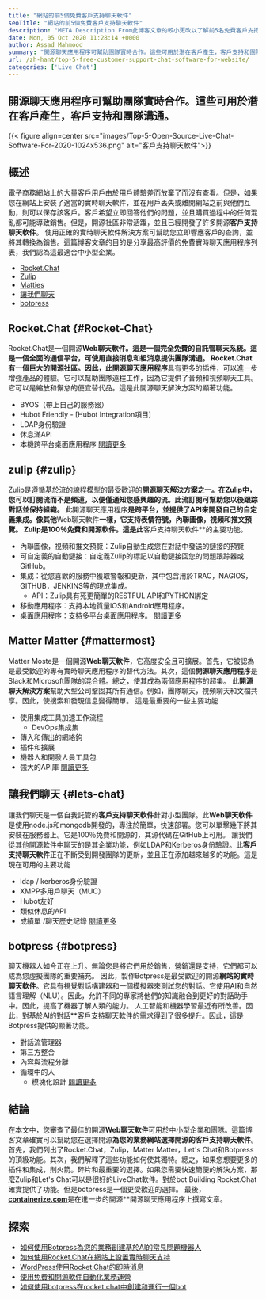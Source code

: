 ```yaml
---
title: "網站的前5個免費客戶支持聊天軟件" 
seoTitle: "網站的前5個免費客戶支持聊天軟件" 
description: "META Description From此博客文章的較小更改以了解前5名免費客戶支持聊天軟件。這些工具促進了您的客戶服務代表並推動銷售。" 
date: Mon, 05 Oct 2020 11:28:14 +0000
author: Assad Mahmood
summary: "開源聊天應用程序可幫助團隊實時合作。這些可用於潛在客戶產生，客戶支持和團隊溝通。" 
url: /zh-hant/top-5-free-customer-support-chat-software-for-website/
categories: ['Live Chat']
---
```


## 開源聊天應用程序可幫助團隊實時合作。這些可用於潛在客戶產生，客戶支持和團隊溝通。

{{< figure align=center src="images/Top-5-Open-Source-Live-Chat-Software-For-2020-1024x536.png" alt="客戶支持聊天軟件">}}


## 概述
電子商務網站上的大量客戶用戶由於用戶體驗差而放棄了而沒有查看。但是，如果您在網站上安裝了適當的實時聊天軟件，並在用戶丟失或離開網站之前與他們互動，則可以保存該客戶。客戶希望立即回答他們的問題，並且購買過程中的任何混亂都可能導致銷售。但是，開源社區非常活躍，並且已經開發了許多開源**客戶支持聊天軟件**。
使用正確的實時聊天軟件解決方案可幫助您立即響應客戶的查詢，並將其轉換為銷售。這篇博客文章的目的是分享最高評價的免費實時聊天應用程序列表，我們認為這最適合中小型企業。
  * [Rocket.Chat][1]
  * [Zulip][2]
  * [Matties][3]
  * [讓我們聊天][4]
  * [botpress][5]

## **Rocket.Chat** {#Rocket-Chat}
Rocket.Chat是一個開源**Web聊天軟件。**這是一個完全免費的自託管聊天系統。這是一個全面的通信平台，可使用直接消息和組消息提供團隊溝通。
Rocket.Chat有一個巨大的開源社區。因此，此**開源聊天應用程序**具有更多的插件，可以進一步增強產品的體驗。它可以幫助團隊遠程工作，因為它提供了音頻和視頻聊天工具。它可以是縮放和懈怠的便宜替代品。這是此開源聊天解決方案的顯著功能。
  * BYOS（帶上自己的服務器）
  * Hubot Friendly  -  [Hubot Integration項目]
  * LDAP身份驗證
* 休息滿API
* 本機跨平台桌面應用程序
    [閱讀更多][6]

## **zulip** {#zulip}
Zulip是遵循基於流的線程模型的最受歡迎的**開源聊天解決方案之一。在Zulip中，您可以訂閱流而不是頻道，以便僅通知您感興趣的流。此流訂閱可幫助您以後跟踪對話並保持組織。
此**開源聊天應用程序**是跨平台，並提供了API來開發自己的自定義集成。像其他**Web聊天軟件**一樣，它支持表情符號，內聯圖像，視頻和推文預覽。 Zulip是100％免費和開源軟件。這是此**客戶支持聊天軟件**的主要功能。
* 內聯圖像，視頻和推文預覽：Zulip自動生成您在對話中發送的鏈接的預覽
* 可自定義的自動鏈接：自定義Zulip的標記以自動鏈接回您的問題跟踪器或GitHub。
* 集成：從您喜歡的服務中獲取警報和更新，其中包含用於TRAC，NAGIOS，GITHUB，JENKINS等的現成集成。
  * API：Zulip具有死更簡單的RESTFUL API和PYTHON綁定
* 移動應用程序：支持本地質量iOS和Android應用程序。
* 桌面應用程序：支持多平台桌面應用程序。
    [閱讀更多][7]

## **Matter Matter** {#mattermost}
Matter Moste是一個開源**Web聊天軟件**，它高度安全且可擴展。首先，它被認為是最受歡迎的專有實時聊天應用程序的替代方法。其次，這個**開源聊天應用程序**是Slack和Microsoft團隊的混合體。總之，使其成為兩個應用程序的超集。
此**開源聊天解決方案**幫助大型公司鞏固其所有通信。例如，團隊聊天，視頻聊天和文檔共享。因此，使搜索和發現信息變得簡單。
這是最重要的一些主要功能
* 使用集成工具加速工作流程
  * DevOps集成集
* 傳入和傳出的網絡鉤
* 插件和擴展
* 機器人和開發人員工具包
* 強大的API庫
    [閱讀更多][8]

## **讓我​​們聊天** {#lets-chat}
讓我們聊天是一個自我託管的**客戶支持聊天軟件**針對小型團隊。此**Web聊天軟件**是使用node.js和mongodb開發的，專注於簡單，快速部署。您可以單擊幾下將其安裝在服務器上。它是100％免費和開源的，其源代碼在GitHub上可用。
讓我們從其他開源軟件中聊天的是其企業功能，例如LDAP和Kerberos身份驗證。此**客戶支持聊天軟件**正在不斷受到開發團隊的更新，並且正在添加越來越多的功能。這是現在可用的主要功能
  * ldap / kerberos身份驗證
  * XMPP多用戶聊天（MUC）
  * Hubot友好
* 類似休息的API
* 成績單 /聊天歷史記錄
    [閱讀更多][9]

## **botpress** {#botpress}
聊天機器人如今正在上升。無論您是將它們用於銷售，營銷還是支持，它們都可以成為您虛擬團隊的重要補充。
因此，製作Botpress是最受歡迎的開源**網站的實時聊天軟件**。它具有視覺對話構建器和一個模擬器來測試您的對話。它使用AI和自然語言理解（NLU）。因此，允許不同的專家將他們的知識融合到更好的對話助手中。因此，提高了機器了解人類的能力。
人工智能和機器學習最近有所改善。因此，對基於AI的對話**客戶支持聊天軟件的需求得到了很多提升。因此，這是Botpress提供的顯著功能。
* 對話流管理器
* 第三方整合
* 內容與流程分離
* 循環中的人
  * 模塊化設計
    [閱讀更多][10]

## 結論
在本文中，您審查了最佳的開源**Web聊天軟件**可用於中小型企業和團隊。這篇博客文章確實可以幫助您在選擇開源**為您的業務網站選擇開源的客戶支持聊天軟件**。首先，我們列出了Rocket.Chat，Zulip，Matter Matter，Let's Chat和Botpress的頂級功能。其次，我們解釋了這些功能如何使其獨特。總之，如果您想要更多的插件和集成，則火箭。碎片和最重要的選擇。如果您需要快速簡便的解決方案，那麼Zulip和Let's Chat可以是很好的LiveChat軟件。對於bot Building Rocket.Chat確實提供了功能。但是botpress是一個更受歡迎的選擇。
最後，[**containerize.com**][11]是在進一步的開源**開源聊天應用程序上撰寫文章。

## 探索
  * [如何使用Botpress為您的業務創建基於AI的常見問題機器人][13]
  * [如何使用Rocket.Chat在網站上設置實時聊天支持][14]
  * [WordPress使用Rocket.Chat的即時消息][15]
  * [使用免費和開源軟件自動化業務運營][16]
  * [如何使用botpress在rocket.chat中創建和運行一個bot][17]

  
[1]: #rocket-chat
[2]: #zulip
[3]: #mattermost
[4]: #lets-chat
[5]: #botpress
[6]: https://products.containerize.com/live-chat/rocketchat
[7]: https://products.containerize.com/live-chat/zulip
[8]: https://products.containerize.com/live-chat/mattermost
[9]: https://products.containerize.com/live-chat/lets-chat
[10]: https://products.containerize.com/live-chat/botpress
[11]: https://www.containerize.com/
[12]: https://products.containerize.com/live-chat/
[13]: https://blog.containerize.com/live-chat/how-to-create-an-ai-based-faq-bot-for-your-business-using-botpress/
[14]: https://blog.containerize.com/live-chat/how-to-setup-live-chat-software-on-website-rocket-chat/
[15]: https://blog.containerize.com/blogging/instantly-communicate-with-customers-using-wordpress-and-rocket-chat/
[16]: https://blog.containerize.com/blogging/automate-business-operations-using-open-source-software/
[17]: https://blog.containerize.com/live-chat/how-to-create-and-run-a-bot-in-rocket-chat-using-botpress/
